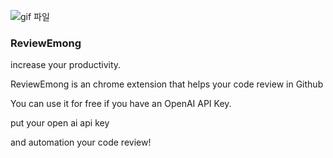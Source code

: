 ![gif 파일](https://github.com/lacomaco/ReviewEmong/blob/master/reviewemong.gif)

### ReviewEmong

increase your productivity.

ReviewEmong is an chrome extension that helps your code review in Github

You can use it for free if you have an OpenAI API Key.

put your open ai api key

and automation your code review!
